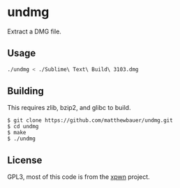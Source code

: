 # undmg
Extract a DMG file.

## Usage
```sh
./undmg < ./Sublime\ Text\ Build\ 3103.dmg
```

## Building

This requires zlib, bzip2, and glibc to build.

```
$ git clone https://github.com/matthewbauer/undmg.git
$ cd undmg
$ make
$ ./undmg
```

## License
GPL3, most of this code is from the [xpwn](https://github.com/planetbeing/xpwn) project.
